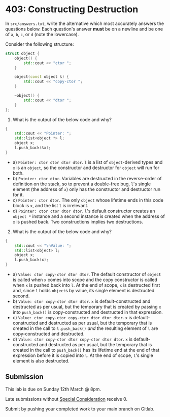 # 403: Constructing Destruction

In `src/answers.txt`, write the alternative which most accurately answers the questions below. Each question's answer **must** be on a newline and be one of `a`, `b`, `c`, or `d` (note the lowercase).

Consider the following structure:
```cpp
struct object {
    object() {
		std::cout << "ctor ";
	}

	object(const object &) {
		std::cout << "copy-ctor ";
	}

	~object() {
		std::cout << "dtor ";
	}
};
```

1. What is the output of the below code and why?
```cpp
{
    std::cout << "Pointer: ";
    std::list<object *> l;
    object x;
    l.push_back(&x);
}
```
- a) `Pointer: ctor ctor dtor dtor`. `l` is a list of `object`-derived types and `x` is an `object`, so the constructor and destructor for `object` will run for both.
- b) `Pointer: ctor dtor`. Variables are destructed in the reverse-order of definition on the stack, so to prevent a double-free bug, `l`'s single element (the address of `x`) only has the constructor and destructor run for it.
- c) `Pointer: ctor dtor`. The only `object` whose lifetime ends in this code block is `x`, and the list `l` is irrelevant.
- d) `Pointer: ctor ctor dtor dtor`. `l`'s default constructor creates an `object *` instance and a second instance is created when the address of `x` is pushed back. Two constructions implies two destructions.

2. What is the output of the below code and why?
```cpp
{
    std::cout << "\nValue: ";
    std::list<object> l;
    object x;
    l.push_back(x);
}
```
- a) `Value: ctor copy-ctor dtor dtor`. The default constructor of `object` is called when `x` comes into scope and the copy constructor is called when `x` is pushed back into `l`. At the end of scope, `x` is destructed first and, since `l` holds `object`s by value, its single element is destructed second.
- b) `Value: ctor copy-ctor dtor dtor`. `x` is default-constructed and destructed as per usual, but the temporary that is created by passing `x` into `push_back()` is copy-constructed and destructed in that expression.
- c) `Value: ctor copy-ctor copy-ctor dtor dtor dtor`. `x` is default-constructed and destructed as per usual, but the temporary that is created in the call to `l.push_back()` _and_ the resulting element of `l` are copy-constructed and destructed.
- d) `Value: ctor copy-ctor dtor copy-ctor dtor dtor`. `x` is default-constructed and destructed as per usual, but the temporary that is created in the call to `push_back()` has its lifetime end at the end of that expression before it is copied into `l`. At the end of scope, `l`'s single element is also destructed.

## Submission

This lab is due on Sunday 12th March @ 8pm.

Late submissions without [Special Consideration](https://www.student.unsw.edu.au/special-consideration) receive 0.

Submit by pushing your completed work to your main branch on Gitlab.